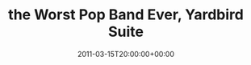 ---
templateKey: event
guid: 0895c772-6eab-11ea-99c5-002590d1d1b0
date: 2011-03-15T20:00:00+00:00
eventTime: '8pm'
title: the Worst Pop Band Ever, Yardbird Suite
artist: the Worst Pop Band Ever
city: Edmonton, AB
venue: Yardbird Suite
group: The Worst Pop Band Ever
---